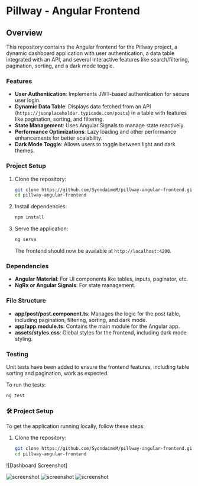 
# Pillway - Angular Frontend

## Overview

This repository contains the Angular frontend for the Pillway project, a dynamic dashboard application with user authentication, a data table integrated with an API, and several interactive features like search/filtering, pagination, sorting, and a dark mode toggle.

### Features

- **User Authentication**: Implements JWT-based authentication for secure user login.
- **Dynamic Data Table**: Displays data fetched from an API (`https://jsonplaceholder.typicode.com/posts`) in a table with features like pagination, sorting, and filtering.
- **State Management**: Uses Angular Signals to manage state reactively.
- **Performance Optimizations**: Lazy loading and other performance enhancements for better scalability.
- **Dark Mode Toggle**: Allows users to toggle between light and dark themes.

### Project Setup

1. Clone the repository:
   ```bash
   git clone https://github.com/SyondaimeM/pillway-angular-frontend.git
   cd pillway-angular-frontend
   ```

2. Install dependencies:
   ```bash
   npm install
   ```

3. Serve the application:
   ```bash
   ng serve
   ```

   The frontend should now be available at `http://localhost:4200`.

### Dependencies

- **Angular Material**: For UI components like tables, inputs, paginator, etc.
- **NgRx or Angular Signals**: For state management.

### File Structure

- **app/post/post.component.ts**: Manages the logic for the post table, including pagination, filtering, sorting, and dark mode.
- **app/app.module.ts**: Contains the main module for the Angular app.
- **assets/styles.css**: Global styles for the frontend, including dark mode styling.

### Testing

Unit tests have been added to ensure the frontend features, including table sorting and pagination, work as expected.

To run the tests:
```bash
ng test
```
### 🛠️ Project Setup

To get the application running locally, follow these steps:

1. Clone the repository:
   ```bash
   git clone https://github.com/SyondaimeM/pillway-angular-frontend.git
   cd pillway-angular-frontend
   
![Dashboard Screenshot]

![screenshot](public/screenshot1.png)
![screenshot](public/screenshot2.png)
![screenshot](public/screenshot3.png)
